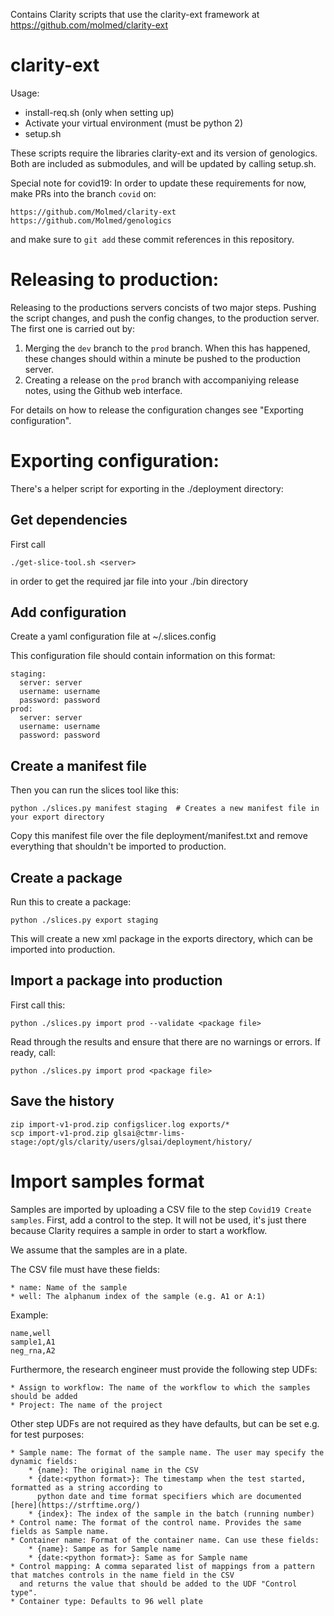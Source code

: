 Contains Clarity scripts that use the clarity-ext framework at https://github.com/molmed/clarity-ext

# clarity-ext

Usage:

- install-req.sh (only when setting up)
- Activate your virtual environment (must be python 2)
- setup.sh

These scripts require the libraries clarity-ext and its version of genologics. Both are included
as submodules, and will be updated by calling setup.sh.

Special note for covid19: In order to update these requirements for now, make PRs into the
branch `covid` on:

    https://github.com/Molmed/clarity-ext
    https://github.com/Molmed/genologics

and make sure to `git add` these commit references in this repository.

# Releasing to production:

Releasing to the productions servers concists of two major steps. Pushing the script changes,
and push the config changes, to the production server. The first one is carried out by:

1. Merging the `dev` branch to the `prod` branch. When this has happened, these changes should within a minute be
   pushed to the production server.
2. Creating a release on the `prod` branch with accompaniying release notes, using the Github web interface.

For details on how to release the configuration changes see "Exporting configuration".

# Exporting configuration:

There's a helper script for exporting in the ./deployment directory:

## Get dependencies

First call

    ./get-slice-tool.sh <server>

in order to get the required jar file into your ./bin directory

## Add configuration

Create a yaml configuration file at ~/.slices.config

This configuration file should contain information on this format:

    staging:
      server: server
      username: username
      password: password
    prod:
      server: server
      username: username
      password: password

## Create a manifest file

Then you can run the slices tool like this:

    python ./slices.py manifest staging  # Creates a new manifest file in your export directory

Copy this manifest file over the file deployment/manifest.txt and remove everything that shouldn't
be imported to production.

## Create a package

Run this to create a package:

    python ./slices.py export staging

This will create a new xml package in the exports directory, which can be imported into production.

## Import a package into production

First call this:

    python ./slices.py import prod --validate <package file>

Read through the results and ensure that there are no warnings or errors. If ready, call:

    python ./slices.py import prod <package file>

## Save the history

    zip import-v1-prod.zip configslicer.log exports/*
    scp import-v1-prod.zip glsai@ctmr-lims-stage:/opt/gls/clarity/users/glsai/deployment/history/

# Import samples format

Samples are imported by uploading a CSV file to the step `Covid19 Create samples`. First, add
a control to the step. It will not be used, it's just there because Clarity requires a sample in
order to start a workflow.

We assume that the samples are in a plate.

The CSV file must have these fields:

    * name: Name of the sample
    * well: The alphanum index of the sample (e.g. A1 or A:1)

Example:

```
name,well
sample1,A1
neg_rna,A2
```

Furthermore, the research engineer must provide the following step UDFs:

    * Assign to workflow: The name of the workflow to which the samples should be added
    * Project: The name of the project

Other step UDFs are not required as they have defaults, but can be set e.g. for test purposes:

    * Sample name: The format of the sample name. The user may specify the dynamic fields:
        * {name}: The original name in the CSV
        * {date:<python format>}: The timestamp when the test started, formatted as a string according to
          python date and time format specifiers which are documented [here](https://strftime.org/)
        * {index}: The index of the sample in the batch (running number)
    * Control name: The format of the control name. Provides the same fields as Sample name.
    * Container name: Format of the container name. Can use these fields:
        * {name}: Sampe as for Sample name
        * {date:<python format>}: Same as for Sample name
    * Control mapping: A comma separated list of mappings from a pattern that matches controls in the name field in the CSV
      and returns the value that should be added to the UDF "Control type".
    * Container type: Defaults to 96 well plate
